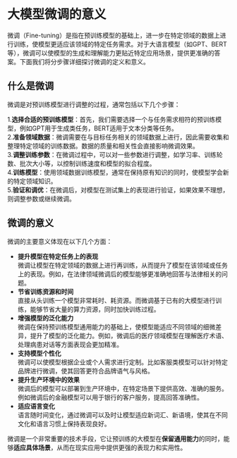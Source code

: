 # 大模型微调的意义

微调（Fine-tuning）是指在预训练模型的基础上，进一步在特定领域的数据上进行训练，使模型更适应该领域的特定任务需求。对于大语言模型（如GPT、BERT等），微调可以使模型的生成和理解能力更贴近特定应用场景，提供更准确的答案。下面我们将分步骤详细探讨微调的定义和意义。

## 什么是微调

微调是对预训练模型进行调整的过程，通常包括以下几个步骤：

1.**选择合适的预训练模型**：首先，我们需要选择一个与任务需求相符的预训练模型，例如GPT用于生成类任务，BERT适用于文本分类等任务。  
2.**准备领域数据**：微调需要在与目标任务相关的领域数据上进行，因此需要收集和整理特定领域的训练数据。数据的质量和相关性会直接影响微调效果。  
3.**调整训练参数**：在微调过程中，可以对一些参数进行调整，如学习率、训练轮数、批次大小等，以控制训练速度和模型的拟合程度。  
4.**训练模型**：使用领域数据训练模型，通常在保持原有知识的同时，使模型学会新的特定领域知识。  
5.**验证和调优**：在微调后，对模型在测试集上的表现进行验证，如果效果不理想，则调整参数或继续微调。

## 微调的意义

微调的主要意义体现在以下几个方面：

- **提升模型在特定任务上的表现**  
微调让模型在特定领域的数据上进行再训练，从而提升了模型在该领域或任务上的表现。例如，在法律领域微调后的模型能够更准确地回答与法律相关的问题。
- **节省训练资源和时间**  
直接从头训练一个模型非常耗时、耗资源。而微调基于已有的大模型进行训练，能够节省大量的算力资源，同时加快训练过程。
- **增强模型的泛化能力**  
微调在保持预训练模型通用能力的基础上，使模型能适应不同领域的细微差异，提升了模型的泛化能力。例如，微调后的医疗领域模型在理解医疗术语、处理病患对话等方面表现会更加精准。
- **支持模型个性化**  
微调可以使模型根据企业或个人需求进行定制。比如客服类模型可以针对特定品牌进行微调，使其回答更符合品牌语气与风格。  
- **提升生产环境中的效果**  
微调后的模型可以部署到生产环境中，在特定场景下提供高效、准确的服务。例如微调后的金融模型可以用于银行的客户服务，提高回答准确性。
- **适应语言变化**  
语言随时间变化，通过微调可以及时让模型适应新词汇、新语境，使其在不同文化和语言习惯上保持表现良好。

微调是一个非常重要的技术手段，它让预训练的大模型在**保留通用能力**的同时，能够**适应具体场景**，从而在现实应用中提供更强的表现力和实用性。
